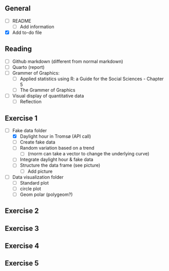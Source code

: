 ## General

-   [ ] README
    -   [ ] Add information
-   [x] Add to-do file

## Reading

-   [ ] Github markdown (different from normal markdown)
-   [ ] Quarto (report)
-   [ ] Grammer of Graphics:
    -   [ ] Applied statistics using R: a Guide for the Social Sciences - Chapter 5
    -   [ ] The Grammer of Graphics
-   [ ] Visual display of quantitative data
    -   [ ] Reflection

## Exercise 1

-   [ ] Fake data folder
    -   [x] Daylight hour in Tromsø (API call)
    -   [ ] Create fake data
    -   [ ] Random variation based on a trend
      -   [ ] (rnorm can take a vector to change the underlying curve)
    -   [ ] Integrate daylight hour & fake data
    -   [ ] Structure the data frame (see picture)
        -   [ ] Add picture
-   [ ] Data visualization folder
    -   [ ] Standard plot
    -   [ ] circle plot
    -   [ ] Geom polar (polygeom?)

## Exercise 2

## Exercise 3

## Exercise 4

## Exercise 5


